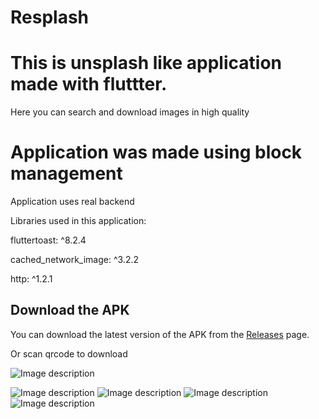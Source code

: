 # Resplash
# This is unsplash like application made with fluttter.

Here you can search and download images in high quality 

# Application was made using block management

Application uses real backend


Libraries used in this application:

fluttertoast: ^8.2.4

cached_network_image: ^3.2.2

http: ^1.2.1




## Download the APK

You can download the latest version of the APK from the [Releases](apk/resplash.apk) page.

Or scan qrcode to download

![Image description](images/download.png)



![Image description](images/Screenshot_20240601_104316.png)
![Image description](images/Screenshot_20240601_104359.png)
![Image description](images/Screenshot_20240601_104433.png)
![Image description](images/Screenshot_20240601_104454.png)






